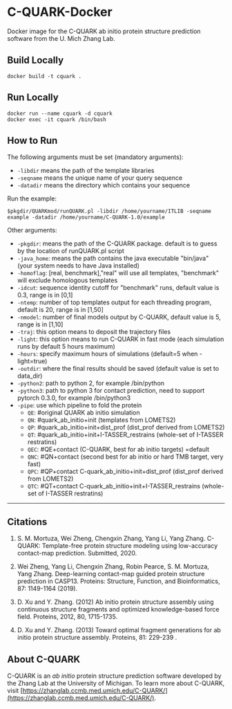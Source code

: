 # C-QUARK-Docker
Docker image for the C-QUARK ab initio protein structure prediction software from the U. Mich Zhang Lab.


## Build Locally
```
docker build -t cquark .
```

## Run Locally
```
docker run --name cquark -d cquark
docker exec -it cquark /bin/bash
```

## How to Run
   
The following arguments must be set (mandatory arguments):
- `-libdir`  means the path of the template libraries
- `-seqname` means the unique name of your query sequence
- `-datadir` means the directory which contains your sequence 

Run the example: 
```
$pkgdir/QUARKmod/runQUARK.pl -libdir /home/yourname/ITLIB -seqname example -datadir /home/yourname/C-QUARK-1.0/example
```
Other arguments:

- `-pkgdir`: means the path of the C-QUARK package. default is to guess by the location of runQUARK.pl script
- `-java_home`: means the path contains the java executable "bin/java" (your system needs to have Java installed)
- `-homoflag`: [real, benchmark],"real" will use all templates, "benchmark" will exclude homologous templates    
- `-idcut`: sequence identity cutoff for "benchmark" runs, default value is 0.3, range is in [0,1]    
- `-ntemp`: number of top templates output for each threading program, default is 20, range is in [1,50]    
- `-nmodel`: number of final models output by C-QUARK, default value is 5, range is in [1,10]
- `-traj`: this option means to deposit the trajectory files
- `-light`: this option means to run C-QUARK in fast mode (each simulation runs by default 5 hours maximum)
- `-hours`: specify maximum hours of simulations (default=5 when -light=true)
- `-outdir`: where the final results should be saved (default value is set to data_dir)
- `-python2`: path to python 2, for example /bin/python 
- `-python3`: path to python 3 for contact prediction, need to support pytorch 0.3.0, for example /bin/python3
- `-pipe`: use which pipeline to fold the protein
  - `QE`: #original QUARK ab initio simulation
  - `QN`: #quark_ab_initio+init (templates from LOMETS2)
  - `QP`: #quark_ab_initio+init+dist_prof (dist_prof derived from LOMETS2)
  - `QT`: #quark_ab_initio+init+I-TASSER_restrains (whole-set of I-TASSER restratins)
  - `QEC`: #QE+contact (C-QUARK, best for ab initio targets)   =default
  - `QNC`: #QN+contact (second best for ab initio or hard TMB target, very fast)
  - `QPC`: #QP+contact C-quark_ab_initio+init+dist_prof (dist_prof derived from LOMETS2)
  - `QTC`: #QT+contact C-quark_ab_initio+init+I-TASSER_restrains (whole-set of I-TASSER restratins)


-----------------------

## Citations
1. S. M. Mortuza, Wei Zheng, Chengxin Zhang, Yang Li, Yang Zhang. C-QUARK: Template-free protein structure modeling using low-accuracy contact-map prediction. Submitted, 2020.

2. Wei Zheng, Yang Li, Chengxin Zhang, Robin Pearce, S. M. Mortuza, Yang Zhang. Deep-learning contact-map guided protein structure prediction in CASP13. Proteins: Structure, Function, and Bioinformatics, 87: 1149-1164 (2019).

3. D. Xu and Y. Zhang. (2012) Ab initio protein structure assembly using continuous structure fragments and optimized knowledge-based force field. Proteins, 2012, 80, 1715-1735. 

4. D. Xu and Y. Zhang. (2013) Toward optimal fragment generations for ab initio protein structure assembly. Proteins, 81: 229-239 . 


## About C-QUARK
C-QUARK is an _ab initio_ protein structure prediction software developed by the Zhang Lab at the University of Michigan. To learn more about C-QUARK, visit [https://zhanglab.ccmb.med.umich.edu/C-QUARK/](https://zhanglab.ccmb.med.umich.edu/C-QUARK/).
